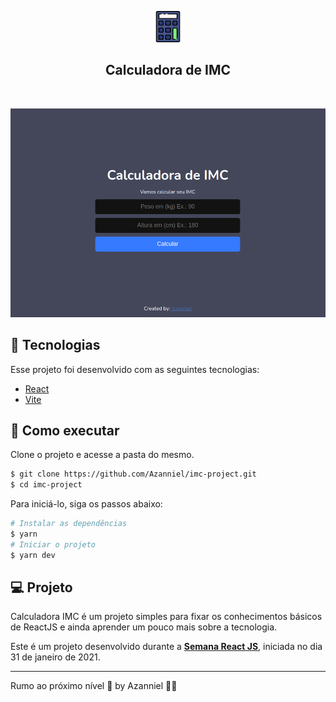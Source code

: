 <p align="center">
  <img alt="CalcIMC" src="./src/calc.png" width="50px">
</p>

<h2 align="center">
Calculadora de IMC
</h2>

<br>

<p align="center">
  <img alt="Preview" src="./.github/preview.png">
</p>

## 🧪 Tecnologias

Esse projeto foi desenvolvido com as seguintes tecnologias:

- [React](https://reactjs.org)
- [Vite](https://vitejs.dev/)

## 🚀 Como executar

Clone o projeto e acesse a pasta do mesmo.

```bash
$ git clone https://github.com/Azanniel/imc-project.git
$ cd imc-project
```

Para iniciá-lo, siga os passos abaixo:
```bash
# Instalar as dependências
$ yarn
# Iniciar o projeto
$ yarn dev
```

## 💻 Projeto

Calculadora IMC é um projeto simples para fixar os conhecimentos básicos de ReactJS e ainda aprender um pouco mais sobre a tecnologia. 

Este é um projeto desenvolvido durante a **[Semana React JS](https://www.youtube.com/watch?v=K-8YYSEYaB8&ab_channel=Sujeitoprogramador)**, iniciada no dia 31 de janeiro de 2021.

---

Rumo ao próximo nível 🚀 by Azanniel 👋🏻